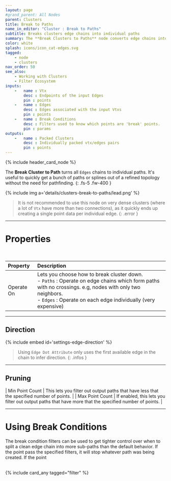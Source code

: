 ```yaml
---
layout: page
#grand_parent: All Nodes
parent: Clusters
title: Break to Paths
name_in_editor: "Cluster : Break to Paths"
subtitle: Breaks clusters edge chains into individual paths
summary: The **Break Clusters to Paths** node converts edge chains into individual paths, offering a quick way to extract paths or splines from a refined topology without requiring complex pathfinding, but is less suited for dense clusters with highly connected vertices.
color: white
splash: icons/icon_cat-edges.svg
tagged: 
    - node
    - clusters
nav_order: 50
see_also:
    - Working with Clusters
    - Filter Ecosystem
inputs:
    -   name : Vtx
        desc : Endpoints of the input Edges
        pin : points
    -   name : Edges
        desc : Edges associated with the input Vtxs
        pin : points
    -   name : Break Conditions
        desc : Filters used to know which points are 'break' points.
        pin : params
outputs:
    -   name : Packed Clusters
        desc : Individually packed vtx/edges pairs
        pin : points
---
```


{% include header_card_node %}

The **Break Cluster to Path** turns all `Edges` chains to individual paths. It's useful to quickly get a bunch of paths or splines out of a refined topology without the need for pathfinding.
{: .fs-5 .fw-400 } 

{% include img a='details/clusters-break-to-paths/lead.png' %}

> It is not recommended to use this node on very dense clusters (where a lot of `Vtx` have more than two connections), as it quickly ends up creating a single point data per individual edge.
{: .error }

---
# Properties
<br>

| Property       | Description          |
|:-------------|:------------------|
| Operate On           | Lets you choose how to break cluster down.<br>- `Paths` : Operate on edge chains which form paths with no crossings.  e.g, nodes with only two neighbors.<br>- `Edges` : Operate on each edge individually (very expensive)  |

---
## Direction

{% include embed id='settings-edge-direction' %}

> Using `Edge Dot Attribute` only uses the first available edge in the chain to infer direction.
{: .infos }

---
## Pruning

| Min Point Count | This lets you filter out output paths that have less that the specified number of points. |
| Max Point Count | If enabled, this lets you filter out output paths that have more that the specified number of points. |

---
# Using Break Conditions

The break condition filters can be used to get tighter control over when to split a clean edge chain into more sub-paths than the default behavior. If the point pass the specified filters, it will stop whatever path was being created. If the point 

<br>
{% include card_any tagged="filter" %}